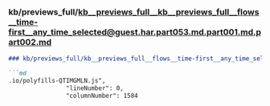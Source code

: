 ### kb/previews_full/kb__previews_full__kb__previews_full__flows__time-first__any_time_selected@guest.har.part053.md.part001.md.part002.md

```md
### kb/previews_full/kb__previews_full__flows__time-first__any_time_selected@guest.har.part053.md.part001.md (part 002)

```md
.io/polyfills-QTIMGMLN.js",
                "lineNumber": 0,
                "columnNumber": 1584
```

```

```
